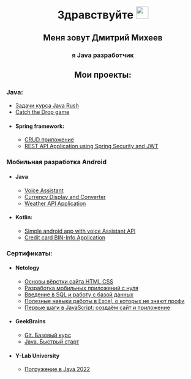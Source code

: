 <!--
### Hi there 👋
**agent7799/agent7799** is a ✨ _special_ ✨ repository because its `README.md` (this file) appears on your GitHub profile.

Here are some ideas to get you started:

- 🔭 I’m currently working on ...
- 🌱 I’m currently learning ...
- 👯 I’m looking to collaborate on ...
- 🤔 I’m looking for help with ...
- 💬 Ask me about ...
- 📫 How to reach me: 
- 😄 Pronouns: ...
- ⚡ Fun fact: ...
--- 
📫 How to reach me: https://t.me/Agent7799dm
-->


<h1 align="center">
        Здравствуйте <img src="https://github.com/blackcater/blackcater/raw/main/images/Hi.gif" height="32" alt=""
/></h1>
<h2 align="center">
Меня зовут Дмитрий Михеев
</h2>
<h3 align="center"> я Java разработчик</h3>

<h2 align="center">Мои проекты:</h2>

### Java:
  - [Задачи курса Java Rush](https://github.com/agent7799/JavaRushTasks)
  - [Catch the Drop game](https://github.com/agent7799/catch_the_drop_game)
  - #### Spring framework:
    - [CRUD приложение]()
    - [REST API Application using Spring Security and JWT](https://github.com/agent7799/inside_test_task)


### Мобильная разработка Android
- #### Java
  - [Voice Assistant](https://github.com/agent7799/VoiceAssistantApp)
  - [Currency Display and Converter](https://github.com/agent7799/Currency-Display-and-converter-App)
  - [Weather API Application](https://github.com/agent7799/WeatherApp)
- #### Kotlin:
  - [Simple android app with voice Assistant API](https://github.com/agent7799/andfree-project)
  - [Credit card BIN-Info Application](https://github.com/agent7799/cft_test_task_android_course_kotlin)


### Сертификаты:
- #### Netology
  - [Основы вёрстки сайта HTML CSS](https://github.com/agent7799/agent7799/blob/main/certificates/certificate%20HTML%20CSS.pdf)
  - [Разработка мобильных приложений с нуля](https://github.com/agent7799/agent7799/blob/main/certificates/certificate%20android.pdf)
  - [Введение в SQL и работу с базой данных](https://github.com/agent7799/agent7799/blob/main/certificates/certificate%20sql.pdf)
  - [Полезные навыки работы в Excel, о которых не знают профи](https://github.com/agent7799/agent7799/blob/main/certificates/Excell%20certificate%20Netology.pdf)
  - [Первые шаги в JavaScript: создаём сайт и приложение](https://github.com/agent7799/agent7799/blob/main/certificates/certificate%20HTML%20CSS.pdf)
- #### GeekBrains
  - [ Git. Базовый курс](https://github.com/agent7799/agent7799/blob/main/certificates/certificate%20GIT%20.pdf)
  - [Java. Быстрый старт](https://github.com/agent7799/agent7799/blob/main/certificates/Certificate%20GB%20Java%20fast%20start.pdf)
- #### Y-Lab University
  - [Погружение в Java 2022](https://github.com/agent7799/agent7799/blob/main/certificates/Y_Lab%20Certificate.pdf)


